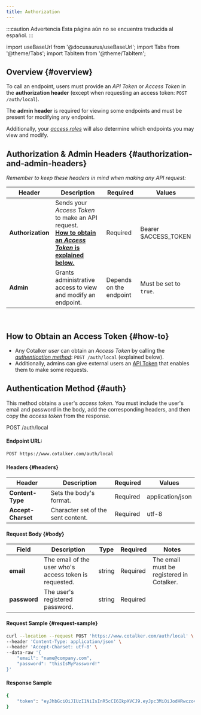 ```yaml
---
title: Authorization
---
```


:::caution Advertencia
Esta página aún no se encuentra traducida al español.
:::

import useBaseUrl from '@docusaurus/useBaseUrl'; 
import Tabs from '@theme/Tabs';
import TabItem from '@theme/TabItem';

## Overview {#overview}

To call an endpoint, users must provide an _API Token_ or _Access Token_ in the **authorization header** (except when requesting an access token: `POST /auth/local`). 

The **admin header** is required for viewing some endpoints and must be present for modifying any endpoint.

Additionally, your [_access roles_](/docs/documentation/admin/admin_accessrole) will also determine which endpoints you may view and modify.

## Authorization & Admin Headers {#authorization-and-admin-headers}

_Remember to keep these headers in mind when making any API request:_

Header | Description | Required | Values
--- | --- | --- | ---
**Authorization** | Sends your _Access Token_ to make an API request.<br/>[**How to obtain an _Access Token_ is explained below.**](#how-to) | Required | Bearer $ACCESS_TOKEN
**Admin** | Grants administrative access to view and modify an endpoint. | Depends on the endpoint | Must be set to `true`. 

<br/>


## How to Obtain an Access Token {#how-to}
- Any Cotalker _user_ can obtain an _Access Token_ by calling the [_authentication method_](#auth): `POST /auth/local` (explained below).
- Additionally, admins can give external users an [API Token](/docs/documentation/admin/admin_token) that enables them to make some requests.

## Authentication Method {#auth}
This method obtains a user's _access token_. You must include the user's email and password in the body, add the corresponding headers, and then copy the _access token_ from the response.

<span className="hero__subtitle"><span className="badge badge--warning">POST</span> /auth/local</span>
<br/>

#### Endpoint URL: 
`POST https://www.cotalker.com/auth/local`

#### Headers {#headers}
Header | Description | Required | Values
--- | --- | --- | ---
**Content-Type** | Sets the body's format. | Required | application/json
**Accept-Charset** | Character set of the sent content. | Required | utf-8

#### Request Body {#body}
Field | Description | Type | Required | Notes
--- | --- | --- | --- | ---
**email** | The email of the user who's access token is requested. | string | Required | The email must be registered in Cotalker.
**password** | The user's registered password. | string | Required | 

#### Request Sample {#request-sample}

```bash
curl --location --request POST 'https://www.cotalker.com/auth/local' \
--header 'Content-Type: application/json' \
--header 'Accept-Charset: utf-8' \
--data-raw '{
    "email": "name@company.com",
    "password": "thisIsMyPassword!"
}'
```

#### Response Sample
```bash
{
    "token": "eyJhbGciOiJIUzI1NiIsInR5cCI6IkpXVCJ9.eyJpc3MiOiJodHRwczovL2V4YW1wbGUuYXV0aDAuY29tLyIsImF1ZCI6Imh0dHBzOi8vYXBpLmV4YW1wbGUuY29tL2NhbGFuZGFyL3YxLyIsInN1YiI6InVzcl8xMjMiLCJpYXQiOjE0NTg3ODU3OTYsImV4cCI6MTQ1ODg3MjE5Nn0.CA7eaHjIHz5NxeIJoFK9krqaeZrPLwmMmgI_XiQiIkQ"
}
```

